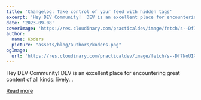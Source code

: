 ```yaml
---
title: 'Changelog: Take control of your feed with hidden tags'
excerpt: 'Hey DEV Community!  DEV is an excellent place for encountering great content of all kinds: lively...'
date: '2023-09-08'
coverImage: 'https://res.cloudinary.com/practicaldev/image/fetch/s--Df7NoUIX--/c_imagga_scale,f_auto,fl_progressive,h_420,q_auto,w_1000/https://dev-to-uploads.s3.amazonaws.com/uploads/articles/kg8xxjesl9cxadamwb8i.jpg'
author:
  name: Koders
  picture: "assets/blog/authors/koders.png"
ogImage:
  url: 'https://res.cloudinary.com/practicaldev/image/fetch/s--Df7NoUIX--/c_imagga_scale,f_auto,fl_progressive,h_420,q_auto,w_1000/https://dev-to-uploads.s3.amazonaws.com/uploads/articles/kg8xxjesl9cxadamwb8i.jpg'
---
```


Hey DEV Community!  DEV is an excellent place for encountering great content of all kinds: lively...

[Read more](https://dev.to/devteam/changelog-take-control-of-your-feed-with-hidden-tags-5db5)
